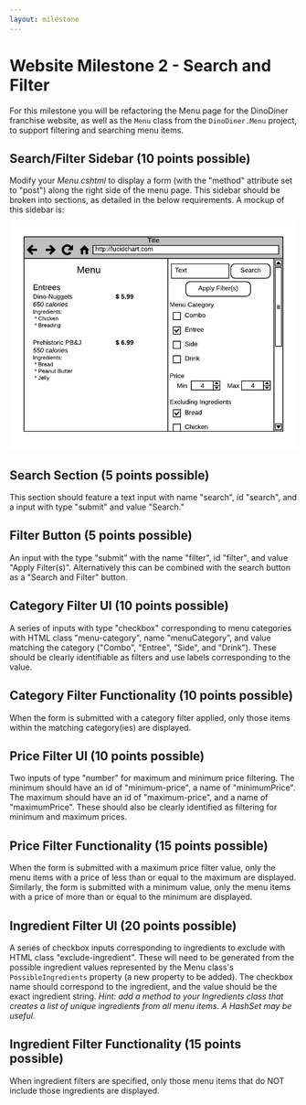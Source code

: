 ```yaml
---
layout: milestone
---
```


# Website Milestone 2 - Search and Filter

For this milestone you will be refactoring the Menu page for the DinoDiner franchise website, as well as the `Menu` class from the `DinoDiner.Menu` project, to support filtering and searching menu items.

## Search/Filter Sidebar (10 points possible)
Modify your _Menu.cshtml_ to display a form (with the "method" attribute set to "post") along the right side of the menu page.  This sidebar should be broken into sections, as detailed in the below requirements.  A mockup of this sidebar is:

![Sidebar Mockup](assets/ws-ms-2.1.png)

## Search Section (5 points possible)
This section should feature a text input with name "search", id "search", and a input with type "submit" and value "Search."

## Filter Button (5 points possible)
An input with the type "submit" with the name "filter", id "filter", and value "Apply Filter(s)".  Alternatively this can be combined with the search button as a "Search and Filter" button.

## Category Filter UI (10 points possible)
A series of inputs with type "checkbox" corresponding to menu categories with HTML class "menu-category", name "menuCategory", and value matching the category ("Combo", "Entree", "Side", and "Drink").  These should be clearly identifiable as filters and use labels corresponding to the value.

## Category Filter Functionality (10 points possible)
When the form is submitted with a category filter applied, only those items within the matching category(ies) are displayed.

## Price Filter UI (10 points possible)
Two inputs of type "number" for maximum and minimum price filtering.  The minimum should have an id of "minimum-price", a name of "minimumPrice".  The maximum should have an id of "maximum-price", and a name of "maximumPrice".  These should also be clearly identified as filtering for minimum and maximum prices.

## Price Filter Functionality (15 points possible)
When the form is submitted with a maximum price filter value, only the menu items with a price of less than or equal to the maximum are displayed.  Similarly, the form is submitted with a minimum value, only the menu items with a price of more than or equal to the minimum are displayed.  

## Ingredient Filter UI (20 points possible)
A series of checkbox inputs corresponding to ingredients to exclude with HTML class "exclude-ingredient".  These will need to be generated from the possible ingredient values represented by the Menu class's `PossibleIngredients` property (a new property to be added).  The checkbox name should correspond to the ingredient, and the value should be the exact ingredient string. _Hint: add a method to your Ingredients class that creates a list of unique ingredients from all menu items.  A HashSet may be useful._

## Ingredient Filter Functionality (15 points possible)
When ingredient filters are specified, only those menu items that do NOT include those ingredients are displayed.
